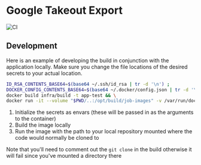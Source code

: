 # Google Takeout Export
![CI](https://github.com/ScottG489/job-images/workflows/CI/badge.svg)

## Development
Here is an example of developing the build in conjunction with the application locally.
Make sure you change the file locations of the desired secrets to your actual location.

```bash
ID_RSA_CONTENTS_BASE64=$(base64 ~/.ssh/id_rsa | tr -d '\n') ;
DOCKER_CONFIG_CONTENTS_BASE64=$(base64 ~/.docker/config.json | tr -d '\n') ;
docker build infra/build -t app-test && \
docker run -it --volume "$PWD/..:/opt/build/job-images" -v /var/run/docker.sock:/var/run/docker.sock app-test '{"ID_RSA": "'"$ID_RSA_CONTENTS_BASE64"'", "DOCKER_CONFIG": "'"$DOCKER_CONFIG_CONTENTS_BASE64"'"}'
```

1. Initialize the secrets as envars (these will be passed in as the arguments to the container)
2. Build the image locally
3. Run the image with the path to your local repository mounted where the code would normally be cloned to

Note that you'll need to comment out the `git clone` in the build otherwise it will fail since you've mounted a directory there
